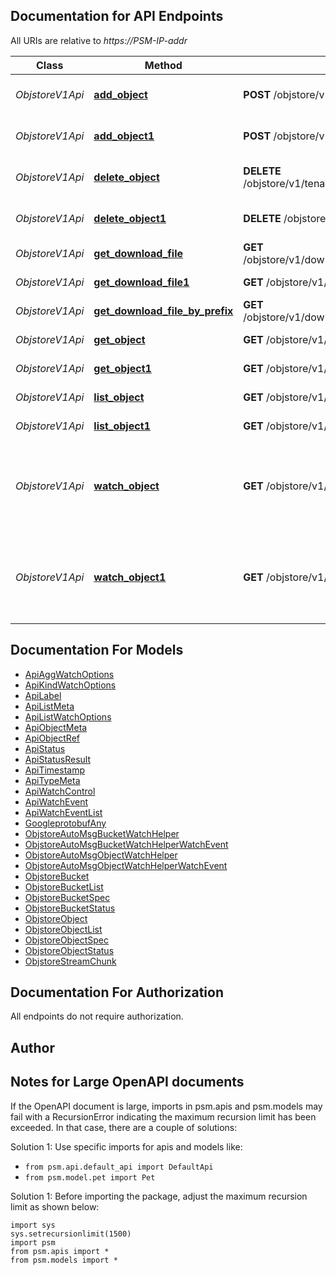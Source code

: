 
## Documentation for API Endpoints

All URIs are relative to *https://PSM-IP-addr*

Class | Method | HTTP request | Description
------------ | ------------- | ------------- | -------------
*ObjstoreV1Api* | [**add_object**](../../../../pensando_cloud/docs/ObjstoreV1Api.md#add_object) | **POST** /objstore/v1/tenant/{O.Tenant}/{O.Namespace}/objects | Create Object object
*ObjstoreV1Api* | [**add_object1**](../../../../pensando_cloud/docs/ObjstoreV1Api.md#add_object1) | **POST** /objstore/v1/{O.Namespace}/objects | Create Object object
*ObjstoreV1Api* | [**delete_object**](../../../../pensando_cloud/docs/ObjstoreV1Api.md#delete_object) | **DELETE** /objstore/v1/tenant/{O.Tenant}/{O.Namespace}/objects/{O.Name} | Delete Object object
*ObjstoreV1Api* | [**delete_object1**](../../../../pensando_cloud/docs/ObjstoreV1Api.md#delete_object1) | **DELETE** /objstore/v1/{O.Namespace}/objects/{O.Name} | Delete Object object
*ObjstoreV1Api* | [**get_download_file**](../../../../pensando_cloud/docs/ObjstoreV1Api.md#get_download_file) | **GET** /objstore/v1/downloads/tenant/{O.Tenant}/{O.Namespace}/{O.Name} | Download file
*ObjstoreV1Api* | [**get_download_file1**](../../../../pensando_cloud/docs/ObjstoreV1Api.md#get_download_file1) | **GET** /objstore/v1/downloads/{O.Namespace}/{O.Name} | Download file
*ObjstoreV1Api* | [**get_download_file_by_prefix**](../../../../pensando_cloud/docs/ObjstoreV1Api.md#get_download_file_by_prefix) | **GET** /objstore/v1/downloads/all/tenant/{O.Tenant}/{O.Namespace}/{O.Name} | Download file by prefix
*ObjstoreV1Api* | [**get_object**](../../../../pensando_cloud/docs/ObjstoreV1Api.md#get_object) | **GET** /objstore/v1/tenant/{O.Tenant}/{O.Namespace}/objects/{O.Name} | Get Object object
*ObjstoreV1Api* | [**get_object1**](../../../../pensando_cloud/docs/ObjstoreV1Api.md#get_object1) | **GET** /objstore/v1/{O.Namespace}/objects/{O.Name} | Get Object object
*ObjstoreV1Api* | [**list_object**](../../../../pensando_cloud/docs/ObjstoreV1Api.md#list_object) | **GET** /objstore/v1/tenant/{O.Tenant}/{O.Namespace}/objects | List Object objects
*ObjstoreV1Api* | [**list_object1**](../../../../pensando_cloud/docs/ObjstoreV1Api.md#list_object1) | **GET** /objstore/v1/{O.Namespace}/objects | List Object objects
*ObjstoreV1Api* | [**watch_object**](../../../../pensando_cloud/docs/ObjstoreV1Api.md#watch_object) | **GET** /objstore/v1/watch/tenant/{O.Tenant}/{O.Namespace}/objects | Watch Object objects. Supports WebSockets or HTTP long poll
*ObjstoreV1Api* | [**watch_object1**](../../../../pensando_cloud/docs/ObjstoreV1Api.md#watch_object1) | **GET** /objstore/v1/watch/{O.Namespace}/objects | Watch Object objects. Supports WebSockets or HTTP long poll


## Documentation For Models

 - [ApiAggWatchOptions](docs/ApiAggWatchOptions.md)
 - [ApiKindWatchOptions](docs/ApiKindWatchOptions.md)
 - [ApiLabel](docs/ApiLabel.md)
 - [ApiListMeta](docs/ApiListMeta.md)
 - [ApiListWatchOptions](docs/ApiListWatchOptions.md)
 - [ApiObjectMeta](docs/ApiObjectMeta.md)
 - [ApiObjectRef](docs/ApiObjectRef.md)
 - [ApiStatus](docs/ApiStatus.md)
 - [ApiStatusResult](docs/ApiStatusResult.md)
 - [ApiTimestamp](docs/ApiTimestamp.md)
 - [ApiTypeMeta](docs/ApiTypeMeta.md)
 - [ApiWatchControl](docs/ApiWatchControl.md)
 - [ApiWatchEvent](docs/ApiWatchEvent.md)
 - [ApiWatchEventList](docs/ApiWatchEventList.md)
 - [GoogleprotobufAny](docs/GoogleprotobufAny.md)
 - [ObjstoreAutoMsgBucketWatchHelper](docs/ObjstoreAutoMsgBucketWatchHelper.md)
 - [ObjstoreAutoMsgBucketWatchHelperWatchEvent](docs/ObjstoreAutoMsgBucketWatchHelperWatchEvent.md)
 - [ObjstoreAutoMsgObjectWatchHelper](docs/ObjstoreAutoMsgObjectWatchHelper.md)
 - [ObjstoreAutoMsgObjectWatchHelperWatchEvent](docs/ObjstoreAutoMsgObjectWatchHelperWatchEvent.md)
 - [ObjstoreBucket](docs/ObjstoreBucket.md)
 - [ObjstoreBucketList](docs/ObjstoreBucketList.md)
 - [ObjstoreBucketSpec](docs/ObjstoreBucketSpec.md)
 - [ObjstoreBucketStatus](docs/ObjstoreBucketStatus.md)
 - [ObjstoreObject](docs/ObjstoreObject.md)
 - [ObjstoreObjectList](docs/ObjstoreObjectList.md)
 - [ObjstoreObjectSpec](docs/ObjstoreObjectSpec.md)
 - [ObjstoreObjectStatus](docs/ObjstoreObjectStatus.md)
 - [ObjstoreStreamChunk](docs/ObjstoreStreamChunk.md)


## Documentation For Authorization

 All endpoints do not require authorization.

## Author




## Notes for Large OpenAPI documents
If the OpenAPI document is large, imports in psm.apis and psm.models may fail with a
RecursionError indicating the maximum recursion limit has been exceeded. In that case, there are a couple of solutions:

Solution 1:
Use specific imports for apis and models like:
- `from psm.api.default_api import DefaultApi`
- `from psm.model.pet import Pet`

Solution 1:
Before importing the package, adjust the maximum recursion limit as shown below:
```
import sys
sys.setrecursionlimit(1500)
import psm
from psm.apis import *
from psm.models import *
```
